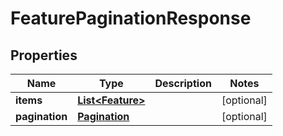# FeaturePaginationResponse

## Properties
Name | Type | Description | Notes
------------ | ------------- | ------------- | -------------
**items** | [**List&lt;Feature&gt;**](Feature.md) |  |  [optional]
**pagination** | [**Pagination**](Pagination.md) |  |  [optional]
